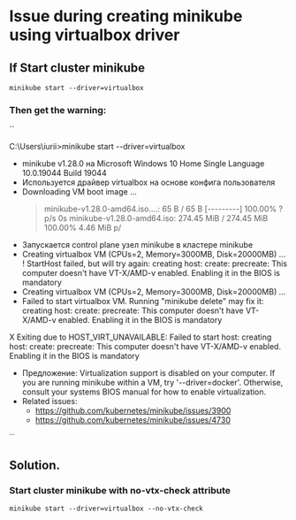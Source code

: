 # Issue during creating minikube using virtualbox driver

## If Start cluster minikube
``
minikube start --driver=virtualbox
``

### Then get the warning:

``

C:\Users\iurii>minikube start --driver=virtualbox
* minikube v1.28.0 на Microsoft Windows 10 Home Single Language 10.0.19044 Build 19044
* Используется драйвер virtualbox на основе конфига пользователя
* Downloading VM boot image ...
  > minikube-v1.28.0-amd64.iso....:  65 B / 65 B [---------] 100.00% ? p/s 0s
  > minikube-v1.28.0-amd64.iso:  274.45 MiB / 274.45 MiB  100.00% 4.46 MiB p/
* Запускается control plane узел minikube в кластере minikube
* Creating virtualbox VM (CPUs=2, Memory=3000MB, Disk=20000MB) ...
  ! StartHost failed, but will try again: creating host: create: precreate: This computer doesn't have VT-X/AMD-v enabled. Enabling it in the BIOS is mandatory
* Creating virtualbox VM (CPUs=2, Memory=3000MB, Disk=20000MB) ...
* Failed to start virtualbox VM. Running "minikube delete" may fix it: creating host: create: precreate: This computer doesn't have VT-X/AMD-v enabled. Enabling it in the BIOS is mandatory

X Exiting due to HOST_VIRT_UNAVAILABLE: Failed to start host: creating host: create: precreate: This computer doesn't have VT-X/AMD-v enabled. Enabling it in the BIOS is mandatory
* Предложение: Virtualization support is disabled on your computer. If you are running minikube within a VM, try '--driver=docker'. Otherwise, consult your systems BIOS manual for how to enable virtualization.
* Related issues:
    - https://github.com/kubernetes/minikube/issues/3900
    - https://github.com/kubernetes/minikube/issues/4730

``

## Solution. 
### Start cluster minikube with no-vtx-check attribute
``
minikube start --driver=virtualbox --no-vtx-check
``